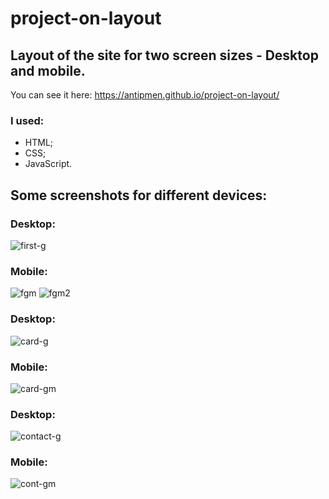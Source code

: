 # project-on-layout

## Layout of the site for two screen sizes - Desktop and mobile.
You can see it here: https://antipmen.github.io/project-on-layout/

### I used:
- HTML;
- CSS;
- JavaScript.

## Some screenshots for different devices:

### Desktop:
![first-g](https://user-images.githubusercontent.com/58369971/88122336-01fa3680-cbd1-11ea-97ac-9dd009790fb3.png)


### Mobile: 
![fgm](https://user-images.githubusercontent.com/58369971/88122334-0161a000-cbd1-11ea-84f6-ce26bc5bfdaf.png)
![fgm2](https://user-images.githubusercontent.com/58369971/88122335-0161a000-cbd1-11ea-82b3-096305e12d22.png)


### Desktop:
![card-g](https://user-images.githubusercontent.com/58369971/88122326-ff97dc80-cbd0-11ea-80af-d05938916bb4.png)

### Mobile: 
![card-gm](https://user-images.githubusercontent.com/58369971/88122330-00307300-cbd1-11ea-9150-020d9236ba4e.png)

### Desktop:
![contact-g](https://user-images.githubusercontent.com/58369971/88122331-00c90980-cbd1-11ea-9314-6c98eec4291c.png)

### Mobile: 
![cont-gm](https://user-images.githubusercontent.com/58369971/88122332-00c90980-cbd1-11ea-8538-96b559505241.png)
